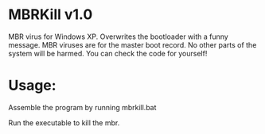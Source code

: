# MBRKill v1.0
MBR virus for Windows XP. Overwrites the bootloader with a funny message. MBR viruses are for the master boot record. No other parts of the system will be harmed. You can check the code for yourself!

# Usage:
Assemble the program by running mbrkill.bat

Run the executable to kill the mbr.

